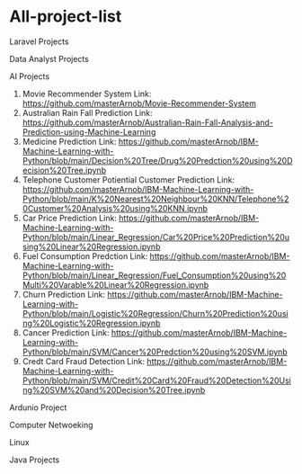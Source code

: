 # All-project-list

Laravel Projects

Data Analyst Projects

AI Projects
1. Movie Recommender System
   Link: https://github.com/masterArnob/Movie-Recommender-System
2. Australian Rain Fall Prediction
   Link: https://github.com/masterArnob/Australian-Rain-Fall-Analysis-and-Prediction-using-Machine-Learning
3. Medicine Prediction
   Link: https://github.com/masterArnob/IBM-Machine-Learning-with-Python/blob/main/Decision%20Tree/Drug%20Predction%20using%20Decision%20Tree.ipynb
4. Telephone Customer Potiential Customer Prediction
   Link: https://github.com/masterArnob/IBM-Machine-Learning-with-Python/blob/main/K%20Nearest%20Neighbour%20KNN/Telephone%20Customer%20Analysis%20using%20KNN.ipynb
5. Car Price Prediction
   Link: https://github.com/masterArnob/IBM-Machine-Learning-with-Python/blob/main/Linear_Regression/Car%20Price%20Prediction%20using%20Linear%20Regression.ipynb
6. Fuel Consumption Predction
   Link: https://github.com/masterArnob/IBM-Machine-Learning-with-Python/blob/main/Linear_Regression/Fuel_Consumption%20using%20Multi%20Varable%20Linear%20Regression.ipynb
7. Churn Prediction
   Link: https://github.com/masterArnob/IBM-Machine-Learning-with-Python/blob/main/Logistic%20Regression/Churn%20Prediction%20using%20Logistic%20Regression.ipynb
8. Cancer Prediction
   Link: https://github.com/masterArnob/IBM-Machine-Learning-with-Python/blob/main/SVM/Cancer%20Predction%20using%20SVM.ipynb
10. Credt Card Fraud Detection
    Link: https://github.com/masterArnob/IBM-Machine-Learning-with-Python/blob/main/SVM/Credit%20Card%20Fraud%20Detection%20Using%20SVM%20and%20Decision%20Tree.ipynb

Ardunio Project


Computer Netwoeking

Linux

Java Projects
